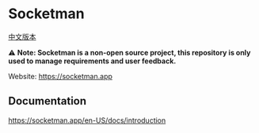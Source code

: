 # Socketman

[中文版本](./README_CN.md)

⚠️ **Note: Socketman is a non-open source project, this repository is only used to manage requirements and user feedback.**

Website: https://socketman.app

## Documentation
https://socketman.app/en-US/docs/introduction
